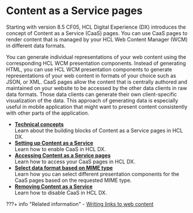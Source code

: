 # Content as a Service pages

Starting with version 8.5 CF05, HCL Digital Experience (DX) introduces the concept of Content as a Service (CaaS) pages. You can use CaaS pages to render content that is managed by your HCL Web Content Manager (WCM) in different data formats.

You can generate individual representations of your web content using the corresponding HCL WCM presentation components. Instead of generating HTML, you can use HCL WCM presentation components to generate representations of your web content in formats of your choice such as JSON, or XML. CaaS pages allow the content that is centrally authored and maintained on your website to be accessed by the other data clients in raw data formats. Those data clients can generate their own client-specific visualization of the data. This approach of generating data is especially useful in mobile application that might want to present content consistently with other parts of the application.

-   **[Technical concepts](./cntnt_serv_pgs_tech_cncpts.md)**  
Learn about the building blocks of Content as a Service pages in HCL DX.
-   **[Setting up Content as a Service](./setup_cntnt_serv_pgs.md)**  
Learn how to enable CaaS in HCL DX.
-   **[Accessing Content as a Service pages](./cntnt_serv_pgs.md)**  
Learn how to access your CaaS pages in HCL DX.
-   **[Select data format based on MIME type](./slct_dta_frmt_mime_type.md)**  
Learn how you can select different presentation components for the CaaS pages based on the requested MIME type.
-   **[Removing Content as a Service](./rmv_cntnt_serv.md)**  
Learn how to disable CaaS in HCL DX.

<!--
-   **[Technical concepts](../wcm/cntnt_serv_pgs_tech_cncpts.md)**  
Before you use the Content as a Service pages in HCL Digital Experience, familiarize yourself with its building blocks.
-   **[Select data format based on MIME type](../wcm/slct_dta_frmt_mime_type.md)**  
With Content as a Service pages, you can specify different representation of your web content for different MIME types. This way when you request Content as a Service pages, you can specify the preferred representation of your web content. There are different options to manage the presentation components that produce the output for the MIME types you like to support.
-   **[Setting up Content as a Service](../wcm/setup_cntnt_serv_pgs.md)**  
To be able to work with Content as a Service pages in HCL Portal, you must enable it by using an HCL Digital Experience configuration task.
-   **[Removing Content as a Service](../wcm/rmv_cntnt_serv.md)**  
To remove Content as a Service feature in HCL Portal, you must disable it by using an HCL Digital Experience configuration task.
-   **[Access Content as a Service](../wcm/access_cntnt_serv.md)**  
To access your Content as a Service pages, you can write links to your content that specifies the CaaS page as target. -->

???+ info "Related information"
    - [Writing links to web content](../../wcm_authoring/authoring_portlet/content_management_artifacts/tags/wcm_dev_writing-links.md)
